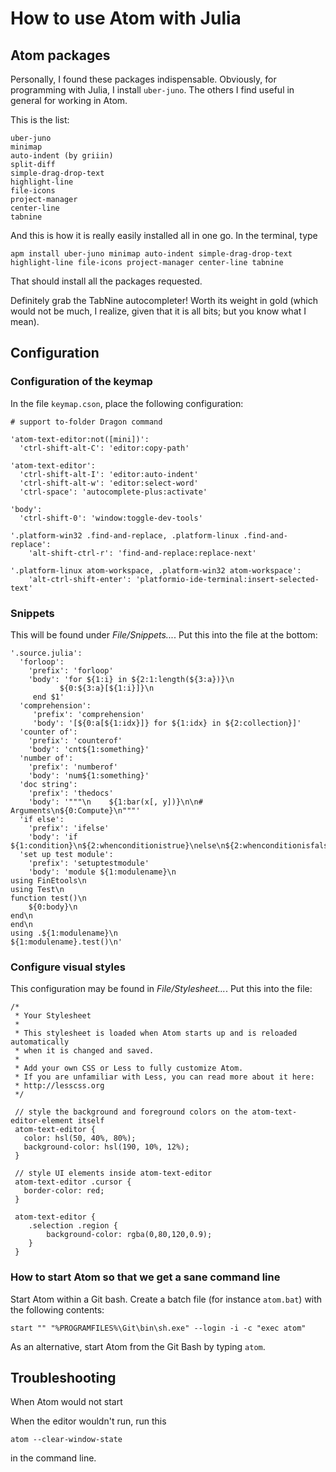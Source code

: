 # How to use Atom with Julia

## Atom packages

Personally, I found these packages indispensable. Obviously, for programming with Julia, I install `uber-juno`. The others I find useful in general for working in Atom.

This is the list:
```
uber-juno
minimap
auto-indent (by griiin)
split-diff
simple-drag-drop-text
highlight-line
file-icons
project-manager
center-line
tabnine
```
And this is how it is really easily installed all in one go. In the terminal, type
```
apm install uber-juno minimap auto-indent simple-drag-drop-text highlight-line file-icons project-manager center-line tabnine
```
That should install all the packages requested.

Definitely grab the TabNine autocompleter! Worth its weight in gold (which would not be much, I realize, given that it is all bits; but you know what I mean).

## Configuration


### Configuration of the  keymap

In the file	`keymap.cson`, place the following configuration:
```
# support to-folder Dragon command

'atom-text-editor:not([mini])':
  'ctrl-shift-alt-C': 'editor:copy-path'

'atom-text-editor':
  'ctrl-shift-alt-I': 'editor:auto-indent'
  'ctrl-shift-alt-w': 'editor:select-word'
  'ctrl-space': 'autocomplete-plus:activate'

'body':
  'ctrl-shift-0': 'window:toggle-dev-tools'

'.platform-win32 .find-and-replace, .platform-linux .find-and-replace':
    'alt-shift-ctrl-r': 'find-and-replace:replace-next'

'.platform-linux atom-workspace, .platform-win32 atom-workspace':
    'alt-ctrl-shift-enter': 'platformio-ide-terminal:insert-selected-text'

```


### Snippets

This will be found under *File/Snippets...*. Put this into the file at the bottom:
```
'.source.julia':
  'forloop':
    'prefix': 'forloop'
    'body': 'for ${1:i} in ${2:1:length(${3:a})}\n
	       ${0:${3:a}[${1:i}]}\n
     end $1'
  'comprehension':
     'prefix': 'comprehension'
     'body': '[${0:a[${1:idx}]} for ${1:idx} in ${2:collection}]'
  'counter of':
    'prefix': 'counterof'
    'body': 'cnt${1:something}'
  'number of':
    'prefix': 'numberof'
    'body': 'num${1:something}'
  'doc string':
    'prefix': 'thedocs'
    'body': '"""\n    ${1:bar(x[, y])}\n\n# Arguments\n${0:Compute}\n"""'
  'if else':
    'prefix': 'ifelse'
    'body': 'if ${1:condition}\n${2:whenconditionistrue}\nelse\n${2:whenconditionisfalse}\nend'
  'set up test module':
    'prefix': 'setuptestmodule'
    'body': 'module ${1:modulename}\n
using FinEtools\n
using Test\n
function test()\n
	${0:body}\n
end\n
end\n
using .${1:modulename}\n
${1:modulename}.test()\n'
```


### Configure visual styles

This configuration may be found in  *File/Stylesheet...*. 
Put this into the file:
```
/*
 * Your Stylesheet
 *
 * This stylesheet is loaded when Atom starts up and is reloaded automatically
 * when it is changed and saved.
 *
 * Add your own CSS or Less to fully customize Atom.
 * If you are unfamiliar with Less, you can read more about it here:
 * http://lesscss.org
 */

 // style the background and foreground colors on the atom-text-editor-element itself
 atom-text-editor {
   color: hsl(50, 40%, 80%);
   background-color: hsl(190, 10%, 12%);
 }

 // style UI elements inside atom-text-editor
 atom-text-editor .cursor {
   border-color: red;
 }

 atom-text-editor {
 	.selection .region {
 		background-color: rgba(0,80,120,0.9);
 	}
 }
```

### How to start Atom so that we get a sane command line

Start Atom within a Git bash. Create a batch file (for instance `atom.bat`) with the following contents:
```
start "" "%PROGRAMFILES%\Git\bin\sh.exe" --login -i -c "exec atom"
```
As an alternative, start Atom from the Git Bash by typing `atom`.

## Troubleshooting

When  Atom would not start

When the editor wouldn't run, run this
```
atom --clear-window-state
```
in the command line.
